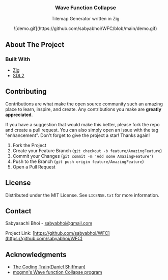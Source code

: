 <div id="top"></div>
<!-- PROJECT LOGO -->
<div align="center">

<h3 align="center">Wave Function Collapse</h3>

  <p align="center">
		Tilemap Generator written in Zig
    <br />
  </p>
![demo.gif](https://github.com/sabyabhoi/WFC/blob/main/demo.gif)
</div>

<!-- ABOUT THE PROJECT -->
## About The Project

### Built With

* [Zig](https://ziglang.org/)
* [SDL2](https://www.libsdl.org/)

<!-- CONTRIBUTING -->
## Contributing

Contributions are what make the open source community such an amazing place to learn, inspire, and create. Any contributions you make are **greatly appreciated**.

If you have a suggestion that would make this better, please fork the repo and create a pull request. You can also simply open an issue with the tag "enhancement".
Don't forget to give the project a star! Thanks again!

1. Fork the Project
2. Create your Feature Branch (`git checkout -b feature/AmazingFeature`)
3. Commit your Changes (`git commit -m 'Add some AmazingFeature'`)
4. Push to the Branch (`git push origin feature/AmazingFeature`)
5. Open a Pull Request

<!-- LICENSE -->
## License

Distributed under the MIT License. See `LICENSE.txt` for more information.

<!-- CONTACT -->
## Contact

Sabyasachi Bhoi - sabyabhoi@gmail.com

Project Link: [https://github.com/sabyabhoi/WFC](https://github.com/sabyabhoi/WFC)

<!-- ACKNOWLEDGMENTS -->
## Acknowledgments

* [The Coding Train(Daniel Shiffman)](https://thecodingtrain.com/)
* [mxgmn's Wave function Collapse program](https://github.com/mxgmn/WaveFunctionCollapse)
